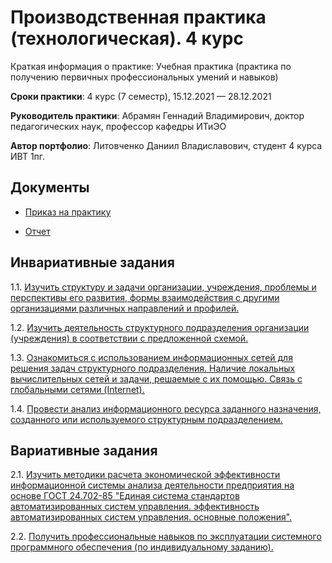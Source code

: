 # Производственная практика (технологическая). 4 курс

Краткая информация о практике: Учебная практика (практика по получению первичных профессиональных умений и навыков)

**Сроки практики**: 4 курс (7 семестр), 15.12.2021 — 28.12.2021

**Руководитель практики**: Абрамян Геннадий Владимирович, доктор педагогических наук, профессор кафедры ИТиЭО

**Автор портфолио**: Литовченко Даниил Владиславович, студент 4 курса ИВТ 1пг.

## Документы

* [Приказ на практику]()

* [Отчет]()

## Инвариативные задания

1.1. [Изучить структуру и задачи организации, учреждения, проблемы и перспективы его развития, формы взаимодействия с другими организациями различных направлений и профилей.]()

1.2. [Изучить деятельность структурного подразделения организации (учреждения) в соответствии с предложенной схемой.]()

1.3. [Ознакомиться с использованием информационных сетей для решения задач структурного подразделения. Наличие локальных вычислительных сетей и задачи, решаемые с их помощью. Связь с глобальными сетями (Internet).]()

1.4. [Провести анализ информационного ресурса заданного назначения, созданного или используемого структурным подразделением.]()

## Вариативные задания

2.1. [Изучить методики расчета экономической эффективности информационной системы анализа деятельности предприятия на основе ГОСТ 24.702-85 "Единая система стандартов автоматизированных систем управления. эффективность автоматизированных систем управления. основные положения".]()

2.2. [Получить профессиональные навыков по эксплуатации системного программного обеспечения (по индивидуальному заданию).]()
